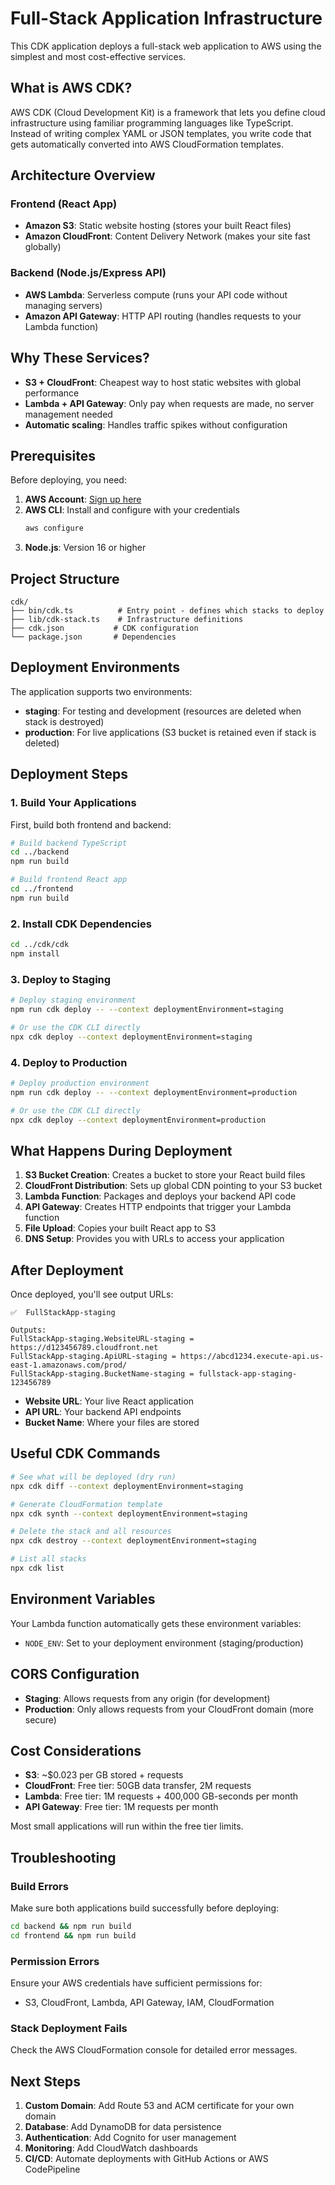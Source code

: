 # Full-Stack Application Infrastructure

This CDK application deploys a full-stack web application to AWS using the simplest and most cost-effective services.

## What is AWS CDK?

AWS CDK (Cloud Development Kit) is a framework that lets you define cloud infrastructure using familiar programming languages like TypeScript. Instead of writing complex YAML or JSON templates, you write code that gets automatically converted into AWS CloudFormation templates.

## Architecture Overview

### Frontend (React App)
- **Amazon S3**: Static website hosting (stores your built React files)
- **Amazon CloudFront**: Content Delivery Network (makes your site fast globally)

### Backend (Node.js/Express API)  
- **AWS Lambda**: Serverless compute (runs your API code without managing servers)
- **Amazon API Gateway**: HTTP API routing (handles requests to your Lambda function)

## Why These Services?

- **S3 + CloudFront**: Cheapest way to host static websites with global performance
- **Lambda + API Gateway**: Only pay when requests are made, no server management needed
- **Automatic scaling**: Handles traffic spikes without configuration

## Prerequisites

Before deploying, you need:

1. **AWS Account**: [Sign up here](https://aws.amazon.com/free/)
2. **AWS CLI**: Install and configure with your credentials
   ```bash
   aws configure
   ```
3. **Node.js**: Version 16 or higher

## Project Structure

```
cdk/
├── bin/cdk.ts          # Entry point - defines which stacks to deploy
├── lib/cdk-stack.ts    # Infrastructure definitions
├── cdk.json           # CDK configuration
└── package.json       # Dependencies
```

## Deployment Environments

The application supports two environments:

- **staging**: For testing and development (resources are deleted when stack is destroyed)
- **production**: For live applications (S3 bucket is retained even if stack is deleted)

## Deployment Steps

### 1. Build Your Applications

First, build both frontend and backend:

```bash
# Build backend TypeScript
cd ../backend
npm run build

# Build frontend React app  
cd ../frontend
npm run build
```

### 2. Install CDK Dependencies

```bash
cd ../cdk/cdk
npm install
```

### 3. Deploy to Staging

```bash
# Deploy staging environment
npm run cdk deploy -- --context deploymentEnvironment=staging

# Or use the CDK CLI directly
npx cdk deploy --context deploymentEnvironment=staging
```

### 4. Deploy to Production

```bash
# Deploy production environment
npm run cdk deploy -- --context deploymentEnvironment=production

# Or use the CDK CLI directly  
npx cdk deploy --context deploymentEnvironment=production
```

## What Happens During Deployment

1. **S3 Bucket Creation**: Creates a bucket to store your React build files
2. **CloudFront Distribution**: Sets up global CDN pointing to your S3 bucket
3. **Lambda Function**: Packages and deploys your backend API code
4. **API Gateway**: Creates HTTP endpoints that trigger your Lambda function
5. **File Upload**: Copies your built React app to S3
6. **DNS Setup**: Provides you with URLs to access your application

## After Deployment

Once deployed, you'll see output URLs:

```
✅  FullStackApp-staging

Outputs:
FullStackApp-staging.WebsiteURL-staging = https://d123456789.cloudfront.net
FullStackApp-staging.ApiURL-staging = https://abcd1234.execute-api.us-east-1.amazonaws.com/prod/
FullStackApp-staging.BucketName-staging = fullstack-app-staging-123456789
```

- **Website URL**: Your live React application
- **API URL**: Your backend API endpoints
- **Bucket Name**: Where your files are stored

## Useful CDK Commands

```bash
# See what will be deployed (dry run)
npx cdk diff --context deploymentEnvironment=staging

# Generate CloudFormation template
npx cdk synth --context deploymentEnvironment=staging

# Delete the stack and all resources
npx cdk destroy --context deploymentEnvironment=staging

# List all stacks
npx cdk list
```

## Environment Variables

Your Lambda function automatically gets these environment variables:
- `NODE_ENV`: Set to your deployment environment (staging/production)

## CORS Configuration

- **Staging**: Allows requests from any origin (for development)
- **Production**: Only allows requests from your CloudFront domain (more secure)

## Cost Considerations

- **S3**: ~$0.023 per GB stored + requests
- **CloudFront**: Free tier: 50GB data transfer, 2M requests
- **Lambda**: Free tier: 1M requests + 400,000 GB-seconds per month
- **API Gateway**: Free tier: 1M requests per month

Most small applications will run within the free tier limits.

## Troubleshooting

### Build Errors
Make sure both applications build successfully before deploying:
```bash
cd backend && npm run build
cd frontend && npm run build
```

### Permission Errors
Ensure your AWS credentials have sufficient permissions for:
- S3, CloudFront, Lambda, API Gateway, IAM, CloudFormation

### Stack Deployment Fails
Check the AWS CloudFormation console for detailed error messages.

## Next Steps

1. **Custom Domain**: Add Route 53 and ACM certificate for your own domain
2. **Database**: Add DynamoDB for data persistence
3. **Authentication**: Add Cognito for user management
4. **Monitoring**: Add CloudWatch dashboards
5. **CI/CD**: Automate deployments with GitHub Actions or AWS CodePipeline